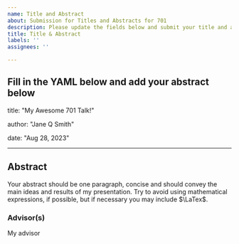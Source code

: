 ```yaml
---
name: Title and Abstract
about: Submission for Titles and Abstracts for 701
description: Please update the fields below and submit your title and abstracts for your 701 talk
title: Title & Abstract
labels: ''
assignees: ''

---
```


Fill in the YAML below and add your abstract below
---
title: "My Awesome 701 Talk!"

author: "Jane Q Smith"

date: "Aug 28, 2023"

---





## Abstract 

Your abstract should be one paragraph, concise and should convey the main ideas and results of my presentation.   Try to avoid using mathematical expressions, if possible, but if necessary you may include $\LaTex$.




### Advisor(s)

My advisor
